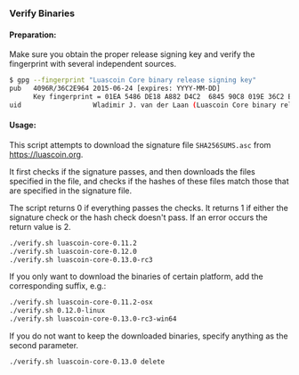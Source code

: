 ### Verify Binaries

#### Preparation:

Make sure you obtain the proper release signing key and verify the fingerprint with several independent sources.

```sh
$ gpg --fingerprint "Luascoin Core binary release signing key"
pub   4096R/36C2E964 2015-06-24 [expires: YYYY-MM-DD]
      Key fingerprint = 01EA 5486 DE18 A882 D4C2  6845 90C8 019E 36C2 E964
uid                  Wladimir J. van der Laan (Luascoin Core binary release signing key) <laanwj@gmail.com>
```

#### Usage:

This script attempts to download the signature file `SHA256SUMS.asc` from https://luascoin.org.

It first checks if the signature passes, and then downloads the files specified in the file, and checks if the hashes of these files match those that are specified in the signature file.

The script returns 0 if everything passes the checks. It returns 1 if either the signature check or the hash check doesn't pass. If an error occurs the return value is 2.


```sh
./verify.sh luascoin-core-0.11.2
./verify.sh luascoin-core-0.12.0
./verify.sh luascoin-core-0.13.0-rc3
```

If you only want to download the binaries of certain platform, add the corresponding suffix, e.g.:

```sh
./verify.sh luascoin-core-0.11.2-osx
./verify.sh 0.12.0-linux
./verify.sh luascoin-core-0.13.0-rc3-win64
```

If you do not want to keep the downloaded binaries, specify anything as the second parameter.

```sh
./verify.sh luascoin-core-0.13.0 delete
```
